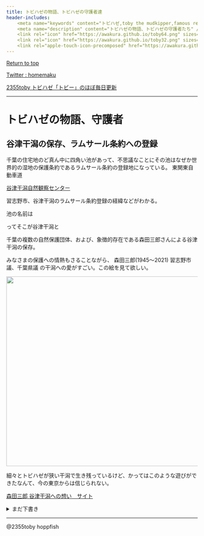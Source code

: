 ```yaml
---
title: トビハゼの物語、トビハゼの守護者達
header-includes:
	<meta name="keywords" content="トビハゼ,toby the mudkipper,famous researchers,hero,gurdian" />
	<meta name="description" content="トビハゼの物語、トビハゼの守護者たち" />
	<link rel="icon" href="https://awakura.github.io/toby64.png" sizes="64x64" type="image/png" /> 
	<link rel="icon" href="https://awakura.github.io/toby32.png" sizes="32x32" type="image/png" />  
	<link rel="apple-touch-icon-precomposed" href="https://awakura.github.io/toby150.png" />
---
```


[Return to top](https://awakura.github.io/)

[Twitter : homemaku](https://x.com/homemaku)

[2355toby トビハゼ「トビー」のほぼ毎日更新](https://www.youtube.com/channel/UCFq06QurrYT58m7wzqy1MZQ)

___

# トビハゼの物語、守護者　


## 谷津干潟の保存、ラムサール条約への登録

千葉の住宅地のど真ん中に四角い池があって、不思議なことにその池はなぜか世界的の湿地の保護条約であるラムサール条約の登録地になっている。
東関東自動車道


[谷津干潟自然観察センター](https://www.seibu-la.co.jp/yatsuhigata/about.html)

習志野市、谷津干潟のラムサール条約登録の経緯などがわかる。


池の名前は


ってそこが谷津干潟と

千葉の複数の自然保護団体、および、象徴的存在である森田三郎さんによる谷津干潟の保存。

みなさまの保護への情熱もさることながら、
森田三郎(1945〜2021) 習志野市議、千葉県議
の干潟への愛がすごい。この絵を見て欲しい。

<img src="https://image.jimcdn.com/app/cms/image/transf/dimension=990x1024:format=jpg/path/s8d933a2e778e0776/image/idb9aecb118a15cc2/version/1643872622/image.jpg" width="700px" height="500px">

細々とトビハゼが狭い干潟で生き残っているけど、かってはこのような遊びができたなんて、今の東京からは信じられない。

[森田三郎 谷津干潟への想い　サイト](https://subumorita.jimdofree.com/)




<details>
<summary>まだ下書き  </summary>
<pre>

東京ズーネットによる保全

東京湾にありふれた魚であったトビはぜは、あと数カ所で細々と生き延びている。

元々、低湿地で
江戸川河川工事における、トビハゼを保護を企図した設計と実装。
８ヶ月程度の一時的なトビハゼの水槽移送と

江戸川河口出張所の坂本所長

江戸川
事務所の　トビハゼ保護活動
平成4年　トビハゼ護岸



https://www.ktr.mlit.go.jp/edogawa/edogawa00281.html


関連する論文

江戸川放水路トビハゼ人工干潟の１０年
http://library.jsce.or.jp/jsce/open/00011/2002/18-0007.pdf

柵瀬伸夫　　さくらい博士
金子謙一　市川自然博物館
坂本
海洋開発論文集




自然工法により

建設省江戸川工事事務所
　地元の３つの自然保護や中止を求める要望書

平成2年の19号台風で侵食、堤防が沈下。ゼロメートル地帯に隣接

高水敷が波に現れて干潟になり、トビハゼが住み着いていた。
北限の繁殖地の１つになっていた。

金子さん、市川自然博物館　生物研究者

トビハゼを他受けたいが、堤防補強工事も必須。
形ばかりの保護では、逆効果かも

関東の低湿地


鹿島建設、水産研究所
　研究室、干潟の生き物、甲殻類

　櫻瀬博士　さくらい
ハゼの大家　萩原研究員

感想エビと養殖鮎用の配合飼料を混ぜ合わせたもの。　業者経由。


トビハゼを一旦、工事が終わるまで飼ってあげる

多自然工法
新設計
　当初計画の半分、水路に接する部分はトビハゼが住める干潟を再現。
　コンクリート護岸ではなく、松の丸太を等間隔に打ち込み横板を、内側に金属ネットで包んだ石の消波布団籠を並べる。
満潮時に水が入り、波の影響を減衰

高水敷の内部に、布団籠を敷き詰め、強度を保ちながら表面は土で覆う。　高水敷は自然保護団体に提案、

石の消波布団籠


消波布団籠

トビハゼは、冬眠させない。室温調整、専用の飼育棟
１０月５日、初捕獲の日

　金子さん、友の会　田中先生、水産研究室から応援、１９名　坂本所長をはじめ、出張者の職員

鮎用の配合飼料と乾燥エビをすりつぶした練り餌、
小さい稚魚はブラインシュリンプ

５５０匹、３８名　２５０匹、９０匹。
生存率１０％超える
　
３月下旬、地域の０.６ミクロンの泥、厚さ５０センチ、川の中で作られた囲いの中で一冬守ってきて
６月6日、トビハゼを返した。

できる

「いや、これからが本当の始まりなんだよ」
この時ばかりは真面目な行政マンの顔になって、坂本所長はいった。
「飼うためにやってきたんじゃないんだ。干潟が再生して、トビハゼが完全に定着して、それで初めて成功したと言えるんだよ」

新・川物語　トビハゼ所長奮戦記
財団法人　河川情報センター

</pre>
</details>


------

@2355toby
hoppfish

